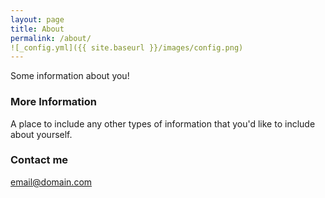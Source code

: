 ```yaml
---
layout: page
title: About
permalink: /about/
![_config.yml]({{ site.baseurl }}/images/config.png)
---
```


Some information about you!

### More Information

A place to include any other types of information that you'd like to include about yourself.

### Contact me

[email@domain.com](mailto:email@domain.com)